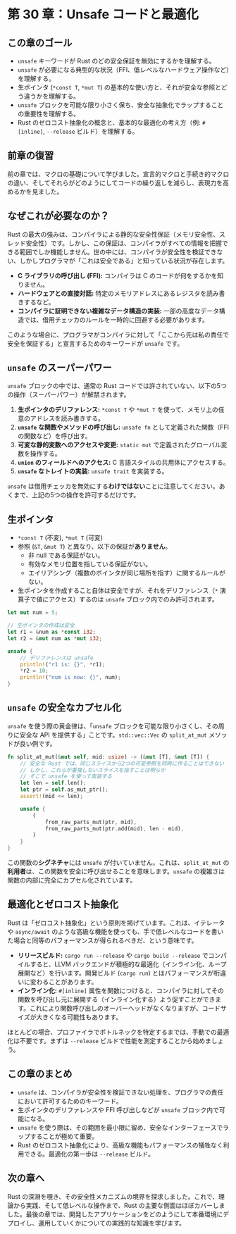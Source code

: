 # 第 30 章：Unsafe コードと最適化

## この章のゴール
- `unsafe` キーワードが Rust のどの安全保証を無効にするかを理解する。
- `unsafe` が必要になる典型的な状況（FFI、低レベルなハードウェア操作など）を理解する。
- 生ポインタ (`*const T`, `*mut T`) の基本的な使い方と、それが安全な参照とどう違うかを理解する。
- `unsafe` ブロックを可能な限り小さく保ち、安全な抽象化でラップすることの重要性を理解する。
- Rust のゼロコスト抽象化の概念と、基本的な最適化の考え方（例: `#[inline]`, `--release` ビルド）を理解する。

## 前章の復習
前の章では、マクロの基礎について学びました。宣言的マクロと手続き的マクロの違い、そしてそれらがどのようにしてコードの繰り返しを減らし、表現力を高めるかを見ました。

## なぜこれが必要なのか？
Rust の最大の強みは、コンパイラによる静的な安全性保証（メモリ安全性、スレッド安全性）です。しかし、この保証は、コンパイラがすべての情報を把握できる範囲でしか機能しません。世の中には、コンパイラが安全性を検証できない、しかしプログラマが「これは安全である」と知っている状況が存在します。
- **C ライブラリの呼び出し (FFI):** コンパイラは C のコードが何をするかを知りません。
- **ハードウェアとの直接対話:** 特定のメモリアドレスにあるレジスタを読み書きするなど。
- **コンパイラに証明できない複雑なデータ構造の実装:** 一部の高度なデータ構造では、借用チェッカのルールを一時的に回避する必要があります。

このような場合に、プログラマがコンパイラに対して「ここから先は私の責任で安全を保証する」と宣言するためのキーワードが `unsafe` です。

## `unsafe` のスーパーパワー
`unsafe` ブロックの中では、通常の Rust コードでは許されていない、以下の5つの操作（スーパーパワー）が解禁されます。
1.  **生ポインタのデリファレンス:** `*const T` や `*mut T` を使って、メモリ上の任意のアドレスを読み書きする。
2.  **`unsafe` な関数やメソッドの呼び出し:** `unsafe fn` として定義された関数（FFI の関数など）を呼び出す。
3.  **可変な静的変数へのアクセスや変更:** `static mut` で定義されたグローバル変数を操作する。
4.  **`union` のフィールドへのアクセス:** C 言語スタイルの共用体にアクセスする。
5.  **`unsafe` なトレイトの実装:** `unsafe trait` を実装する。

`unsafe` は借用チェッカを無効にする**わけではない**ことに注意してください。あくまで、上記の5つの操作を許可するだけです。

## 生ポインタ
- `*const T` (不変), `*mut T` (可変)
- 参照 (`&T`, `&mut T`) と異なり、以下の保証が**ありません**。
    - 非 null である保証がない。
    - 有効なメモリ位置を指している保証がない。
    - エイリアシング（複数のポインタが同じ場所を指す）に関するルールがない。
- 生ポインタを作成すること自体は安全ですが、それをデリファレンス（`*` 演算子で値にアクセス）するのは `unsafe` ブロック内でのみ許可されます。

```rust
let mut num = 5;

// 生ポインタの作成は安全
let r1 = &num as *const i32;
let r2 = &mut num as *mut i32;

unsafe {
    // デリファレンスは unsafe
    println!("r1 is: {}", *r1);
    *r2 = 10;
    println!("num is now: {}", num);
}
```

## `unsafe` の安全なカプセル化
`unsafe` を使う際の黄金律は、「`unsafe` ブロックを可能な限り小さくし、その周りに安全な API を提供する」ことです。`std::vec::Vec` の `split_at_mut` メソッドが良い例です。
```rust
fn split_at_mut(&mut self, mid: usize) -> (&mut [T], &mut [T]) {
    // 安全な Rust では、同じスライスから2つの可変参照を同時に作ることはできない
    // しかし、これらが重複しないスライスを指すことは明らか
    // そこで unsafe を使って実装する
    let len = self.len();
    let ptr = self.as_mut_ptr();
    assert!(mid <= len);

    unsafe {
        (
            from_raw_parts_mut(ptr, mid),
            from_raw_parts_mut(ptr.add(mid), len - mid),
        )
    }
}
```
この関数の**シグネチャ**には `unsafe` が付いていません。これは、`split_at_mut` の**利用者**は、この関数を安全に呼び出せることを意味します。`unsafe` の複雑さは関数の内部に完全にカプセル化されています。

## 最適化とゼロコスト抽象化
Rust は「ゼロコスト抽象化」という原則を掲げています。これは、イテレータや `async/await` のような高級な機能を使っても、手で低レベルなコードを書いた場合と同等のパフォーマンスが得られるべきだ、という意味です。

- **リリースビルド:** `cargo run --release` や `cargo build --release` でコンパイルすると、LLVM バックエンドが積極的な最適化（インライン化、ループ展開など）を行います。開発ビルド (`cargo run`) とはパフォーマンスが桁違いに変わることがあります。
- **インライン化:** `#[inline]` 属性を関数につけると、コンパイラに対してその関数を呼び出し元に展開する（インライン化する）よう促すことができます。これにより関数呼び出しのオーバーヘッドがなくなりますが、コードサイズが大きくなる可能性もあります。

ほとんどの場合、プロファイラでボトルネックを特定するまでは、手動での最適化は不要です。まずは `--release` ビルドで性能を測定することから始めましょう。

## この章のまとめ
- `unsafe` は、コンパイラが安全性を検証できない処理を、プログラマの責任において許可するためのキーワード。
- 生ポインタのデリファレンスや FFI 呼び出しなどが `unsafe` ブロック内で可能になる。
- `unsafe` を使う際は、その範囲を最小限に留め、安全なインターフェースでラップすることが極めて重要。
- Rust のゼロコスト抽象化により、高級な機能もパフォーマンスの犠牲なく利用できる。最適化の第一歩は `--release` ビルド。

## 次の章へ
Rust の深淵を覗き、その安全性メカニズムの境界を探求しました。これで、理論から実践、そして低レベルな操作まで、Rust の主要な側面はほぼカバーしました。最後の章では、開発したアプリケーションをどのようにして本番環境にデプロイし、運用していくかについての実践的な知識を学びます。
